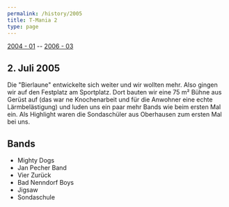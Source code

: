 ```yaml
---
permalink: /history/2005
title: T-Mania 2
type: page
---
```


[2004 - 01](/history/2004) -- [2006 - 03](/history/2006)

## 2. Juli 2005

<!-- ![2007]( {{ '/assets/images/2007-plakat.jpg' | relative_url }} ) -->

Die "Bierlaune" entwickelte sich weiter und wir wollten mehr. Also gingen wir auf den Festplatz am Sportplatz. Dort bauten wir eine 75 m² Bühne aus Gerüst auf (das war ne Knochenarbeit und für die Anwohner eine echte Lärmbelästigung) und luden uns ein paar mehr Bands wie beim ersten Mal ein. Als Highlight waren die Sondaschüler aus Oberhausen zum ersten Mal bei uns.

## Bands

- Mighty Dogs
- Jan Pecher Band
- Vier Zurück
- Bad Nenndorf Boys
- Jigsaw
- Sondaschule
